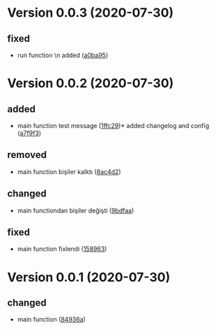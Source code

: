 # Version 0.0.3 (2020-07-30) 

## fixed
* run function \n added ([a0ba95](https://github.com/apo-bozdag/changelog_generate/commit/a0ba958cd7f8e3884a43c80d8af7ee604f50d59a))


# Version 0.0.2 (2020-07-30) 

## added
* main function test message ([1ffc29](https://github.com/apo-bozdag/changelog_generate/commit/1ffc29604b2ea18041827112cfd68a8e2f06622a))* added changelog and config ([a7f9f3](https://github.com/apo-bozdag/changelog_generate/commit/a7f9f36fd06c0e8d6262f920fd33cbd7c9bf4e6d))
## removed
* main function bişiler kalktı ([8ac4d2](https://github.com/apo-bozdag/changelog_generate/commit/8ac4d25a958fe404fb90a45d69c2c173eb339500))
## changed
* main functiondan bişiler değişti ([9bdfaa](https://github.com/apo-bozdag/changelog_generate/commit/9bdfaa33598d804b1e5d229c8e23d53afb6891b9))
## fixed
* main function fixlendi ([158963](https://github.com/apo-bozdag/changelog_generate/commit/15896310bb5ad088b2a6250eb8c9fafae682cc5b))

# Version 0.0.1 (2020-07-30) 

## changed
* main function ([84936a](https://github.com/apo-bozdag/changelog_generate/commit/84936a945e28141a2d094281683e949a63d6d966))

